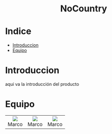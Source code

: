 <h1 align= 'center'><strong>NoCountry</strong></h1>

# Indice

- [Introduccion](#Introduccion)
- [Equipo](#Equipo)

# Introduccion

aqui va la introducción del producto

# Equipo

<div align= 'center'>

  <table align= 'center'>
    <tr align= 'center'>
      <td align= 'center'>
        <img src='https://github.com/user-attachments/assets/94ee6990-0d7d-4804-b28d-f2a0a49ab024' style= 'width:200px height=200px'><br>Marco<br>
        <a href='' width=''>
        <a href='' width=''>
      </td>
      <td align= 'center'>
        <img src='https://github.com/user-attachments/assets/94ee6990-0d7d-4804-b28d-f2a0a49ab024' style= 'width:200px height=200px'><br>Marco<br>
        <a href='' width=''>
        <a href='' width=''>
      </td>
      <td align= 'center'>
        <img src='https://github.com/user-attachments/assets/94ee6990-0d7d-4804-b28d-f2a0a49ab024' style= 'width:200px height=200px'><br>Marco<br>
        <a href='' width=''>
        <a href='' width=''>
      </td>
    </tr>
  </table>
</div>
